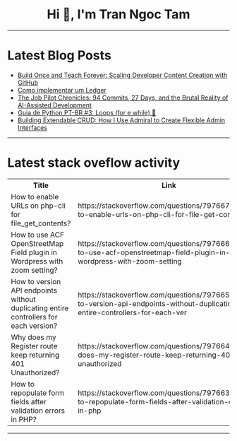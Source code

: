 <h1 align="center">Hi 👋, I'm Tran Ngoc Tam</h1>

---

# Latest Blog Posts 
<!-- BLOG-POST-LIST:START -->
- [Build Once and Teach Forever: Scaling Developer Content Creation with GitHub](https://dev.to/shieldstring/build-once-and-teach-forever-scaling-developer-content-creation-with-github-1a55)
- [Como implementar um Ledger](https://dev.to/dvorlandi/como-implementar-um-ledger-5hn9)
- [The Job Pilot Chronicles: 94 Commits, 27 Days, and the Brutal Reality of AI-Assisted Development](https://dev.to/alexretana/the-job-pilot-chronicles-94-commits-27-days-and-the-brutal-reality-of-ai-assisted-development-2cek)
- [Guia de Python PT-BR #3: Loops &lpar;for e while&rpar; 🔄](https://dev.to/vgermanndev/guia-de-python-pt-br-3-loops-for-e-while-1gll)
- [Building Extendable CRUD: How I Use Admiral to Create Flexible Admin Interfaces](https://dev.to/devfamdk/building-extendable-crud-how-i-use-admiral-to-create-flexible-admin-interfaces-218k)
<!-- BLOG-POST-LIST:END -->

---

# Latest stack oveflow activity
<table>
  <tr><th>Title</th><th>Link</th></tr>
  <!-- STACKOVERFLOW:START --><tr><td>How to enable URLs on php-cli for file_get_contents?</td><td>https://stackoverflow.com/questions/79766704/how-to-enable-urls-on-php-cli-for-file-get-contents</td></tr><tr><td>How to use ACF OpenStreetMap Field plugin in Wordpress with zoom setting?</td><td>https://stackoverflow.com/questions/79766619/how-to-use-acf-openstreetmap-field-plugin-in-wordpress-with-zoom-setting</td></tr><tr><td>How to version API endpoints without duplicating entire controllers for each version?</td><td>https://stackoverflow.com/questions/79766581/how-to-version-api-endpoints-without-duplicating-entire-controllers-for-each-ver</td></tr><tr><td>Why does my Register route keep returning 401 Unauthorized?</td><td>https://stackoverflow.com/questions/79766473/why-does-my-register-route-keep-returning-401-unauthorized</td></tr><tr><td>How to repopulate form fields after validation errors in PHP?</td><td>https://stackoverflow.com/questions/79766319/how-to-repopulate-form-fields-after-validation-errors-in-php</td></tr><!-- STACKOVERFLOW:END -->
</table>

---


